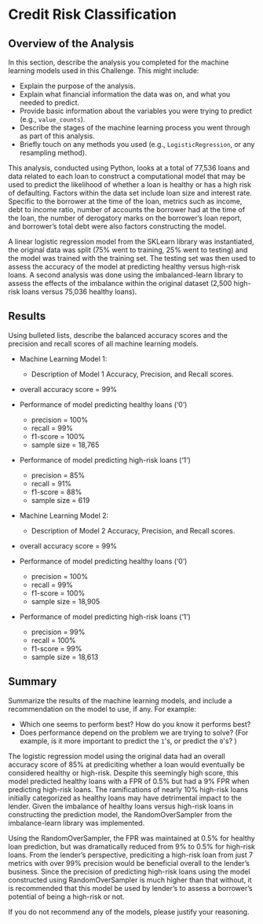# Credit Risk Classification

## Overview of the Analysis

In this section, describe the analysis you completed for the machine learning models used in this Challenge. This might include:

* Explain the purpose of the analysis.
* Explain what financial information the data was on, and what you needed to predict.
* Provide basic information about the variables you were trying to predict (e.g., `value_counts`).
* Describe the stages of the machine learning process you went through as part of this analysis.
* Briefly touch on any methods you used (e.g., `LogisticRegression`, or any resampling method).

This analysis, conducted using Python, looks at a total of 77,536 loans and data related to each loan to construct a computational model that may be used to predict the likelihood of whether a loan is healthy or has a high risk of defaulting.  Factors within the data set include loan size and interest rate.  Specific to the borrower at the time of the loan, metrics such as income, debt to income ratio, number of accounts the borrower had at the time of the loan, the number of derogatory marks on the borrower’s loan report, and borrower’s total debt were also factors constructing the model.  

A linear logistic regression model from the SKLearn library was instantiated, the original data was split (75% went to training, 25% went to testing) and the model was trained with the training set.  The testing set was then used to assess the accuracy of the model at predicting healthy versus high-risk loans.  A second analysis was done using the imbalanced-learn library to assess the effects of the imbalance within the original dataset (2,500 high-risk loans versus 75,036 healthy loans).


## Results

Using bulleted lists, describe the balanced accuracy scores and the precision and recall scores of all machine learning models.

* Machine Learning Model 1:
  * Description of Model 1 Accuracy, Precision, and Recall scores.
* overall accuracy score = 99%
* Performance of model predicting healthy loans (‘0’)
	* precision = 100%
	* recall = 99%
	* f1-score = 100%
	* sample size = 18,765

* Performance of model predicting high-risk loans (‘1’)
	* precision = 85%
	* recall = 91%
	* f1-score = 88%
	* sample size = 619



* Machine Learning Model 2:
  * Description of Model 2 Accuracy, Precision, and Recall scores.
* overall accuracy score = 99%
* Performance of model predicting healthy loans (‘0’)
	* precision = 100%
	* recall = 99%
	* f1-score = 100%
	* sample size = 18,905

* Performance of model predicting high-risk loans (‘1’)
	* precision = 99%
	* recall = 100%
	* f1-score = 99%
	* sample size = 18,613

## Summary

Summarize the results of the machine learning models, and include a recommendation on the model to use, if any. For example:
* Which one seems to perform best? How do you know it performs best?
* Does performance depend on the problem we are trying to solve? (For example, is it more important to predict the `1`'s, or predict the `0`'s? )

The logistic regression model using the original data had an overall accuracy score of 85% at prediciting whether a loan would eventually be considered healthy or high-risk.  Despite this seemingly high score, this model predicted healthy loans with a FPR of 0.5% but had a 9% FPR when predicting high-risk loans.  The ramifications of nearly 10% high-risk loans initially categorized as healthy loans may have detrimental impact to the lender.   Given the imbalance of healthy loans versus high-risk loans in constructing the prediction model, the RandomOverSampler from the imbalance-learn library was implemented.

Using the RandomOverSampler, the FPR was maintained at 0.5% for healthy loan prediction, but was dramatically reduced from 9% to 0.5% for high-risk loans.  From the lender’s perspective, prediciting a high-risk loan from just 7 metrics with over 99% precision would be beneficial overall to the lender’s business.  Since the precision of predicting high-risk loans using the model constructed using RandomOverSampler is much higher than that without, it is recommended that this model be used by lender’s to assess a borrower’s potential of being a high-risk or not.  



If you do not recommend any of the models, please justify your reasoning.

